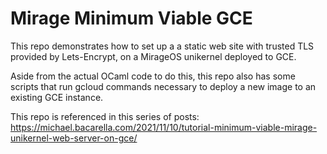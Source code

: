 Mirage Minimum Viable GCE
====

This repo demonstrates how to set up a a static web site with trusted TLS provided by Lets-Encrypt,
on a MirageOS unikernel deployed to GCE.

Aside from the actual OCaml code to do this, this repo also has some scripts that
run gcloud commands necessary to deploy a new image to an existing GCE instance.

This repo is referenced in this series of posts:
https://michael.bacarella.com/2021/11/10/tutorial-minimum-viable-mirage-unikernel-web-server-on-gce/
